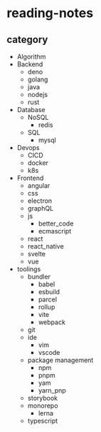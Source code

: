 # reading-notes

## category
- Algorithm
- Backend
  - deno
  - golang  
  - java  
  - nodejs
  - rust
- Database
  - NoSQL
    - redis
  - SQL
    - mysql
- Devops
  - CICD
  - docker
  - k8s
- Frontend
  - angular
  - css
  - electron
  - graphQL  
  - js
    - better_code  
    - ecmascript
  - react
  - react_native
  - svelte
  - vue  
- toolings
  - bundler
    - babel
    - esbuild
    - parcel
    - rollup
    - vite
    - webpack
  - git
  - ide
    - vim
    - vscode
  - package management
    - npm
    - pnpm
    - yam
    - yarn_pnp
  - storybook    
  - monorepo
    - lerna
  - typescript    

